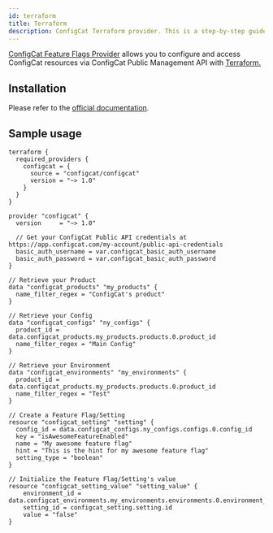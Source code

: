 ```yaml
---
id: terraform
title: Terraform
description: ConfigCat Terraform provider. This is a step-by-step guide on how to manage feature flags from Terraform using the ConfigCat Terraform provider.
---
```


<a href="https://registry.terraform.io/providers/configcat/configcat" target="_blank" >ConfigCat Feature Flags Provider</a> allows you to configure and access ConfigCat resources via ConfigCat Public Management API with <a href="https://www.terraform.io/" target="_blank" >Terraform.</a>

## Installation
Please refer to the <a href="https://registry.terraform.io/providers/configcat/configcat" target="_blank">official documentation</a>.

## Sample usage

```hcl
terraform {
  required_providers {
    configcat = {
      source = "configcat/configcat"
      version = "~> 1.0"
    }
  }
}

provider "configcat" {
  version     = "~> 1.0"

  // Get your ConfigCat Public API credentials at https://app.configcat.com/my-account/public-api-credentials
  basic_auth_username = var.configcat_basic_auth_username
  basic_auth_password = var.configcat_basic_auth_password
}

// Retrieve your Product
data "configcat_products" "my_products" {
  name_filter_regex = "ConfigCat's product"
}

// Retrieve your Config
data "configcat_configs" "ny_configs" {
  product_id = data.configcat_products.my_products.products.0.product_id
  name_filter_regex = "Main Config"
}

// Retrieve your Environment
data "configcat_environments" "my_environments" {
  product_id = data.configcat_products.my_products.products.0.product_id
  name_filter_regex = "Test"
}

// Create a Feature Flag/Setting
resource "configcat_setting" "setting" {
  config_id = data.configcat_configs.ny_configs.configs.0.config_id
  key = "isAwesomeFeatureEnabled"
  name = "My awesome feature flag"
  hint = "This is the hint for my awesome feature flag"
  setting_type = "boolean"
}

// Initialize the Feature Flag/Setting's value
resource "configcat_setting_value" "setting_value" {
    environment_id = data.configcat_environments.my_environments.environments.0.environment_id
    setting_id = configcat_setting.setting.id
    value = "false"
}
```